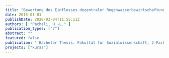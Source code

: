 ```yaml
---
title: "Bewertung des Einflusses dezentraler Regenwasserbewirtschaftungsmaßnahmen auf das Grundwasser anhand ausgewählter Indikatoren"
date: 2015-01-01
publishDate: 2020-03-04T11:55:11Z
authors: [ "Pachali, H.-L." ]
publication_types: ["7"]
abstract: ""
featured: false
publication: " Bachelor Thesis. Fakultät für Sozialwissenschaft, 2-Fach-B.A. in Geographie und Politik, Wirtschaft und Gesellschaft:. Ruhr-Universität Bochum"
projects: ["kuras"]
---
```


